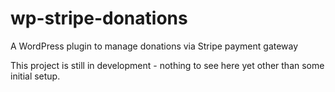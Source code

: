 # wp-stripe-donations
A WordPress plugin to manage donations via Stripe payment gateway

This project is still in development - nothing to see here yet other than some initial setup.
